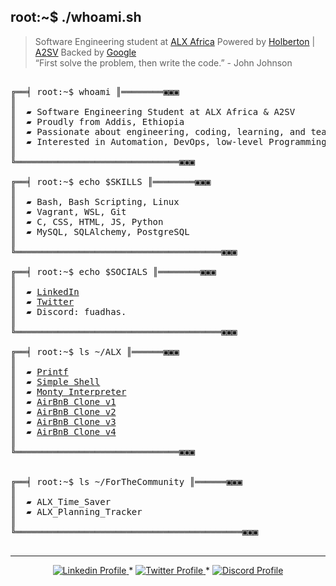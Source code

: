 </p>

## root:~$ ./whoami.sh
>  Software Engineering student at [ALX Africa](https://www.alxafrica.com/) Powered by [Holberton](https://www.holbertonschool.com/) | [A2SV](https://a2sv.org/) Backed by [Google](https://startup.google.com) \
>  “First solve the problem, then write the code.” - John Johnson



<pre>

╔══╡ root:~$ whoami ║════════▣▣▣
║
║  ▰ Software Engineering Student at ALX Africa & A2SV
║  ▰ Proudly from Addis, Ethiopia
║  ▰ Passionate about engineering, coding, learning, and teaching
║  ▰ Interested in Automation, DevOps, low-level Programming and Netwroking
║
╚═══════════════════════════════▣▣▣

╔══╡ root:~$ echo $SKILLS ║════════▣▣▣
║
║  ▰ Bash, Bash Scripting, Linux
║  ▰ Vagrant, WSL, Git
║  ▰ C, CSS, HTML, JS, Python 
║  ▰ MySQL, SQLAlchemy, PostgreSQL
║
╚═══════════════════════════════════════▣▣▣

╔══╡ root:~$ echo $SOCIALS ║════════▣▣▣
║
║  ▰ <a href="https://www.linkedin.com/in/Fudi">LinkedIn</a>
║  ▰ <a href="https://x.com/Fuadhas6">Twitter</a>
║  ▰ Discord: fuadhas.
║
╚═══════════════════════════════════════▣▣▣

╔══╡ root:~$ ls ~/ALX ║══════▣▣▣
║
║  ▰ <a href="https://github.com/fuadhasen/printf">Printf</a>
║  ▰ <a href="https://github.com/fuadhasen/simple_shell">Simple Shell</a>
║  ▰ <a href="https://github.com/fuadhasen/monty">Monty Interpreter</a>
║  ▰ <a href="https://github.com/fuadhasen/AirBnB_clone">AirBnB Clone v1</a>
║  ▰ <a href="https://github.com/fuadhasen/AirBnB_clone_v2">AirBnB Clone v2</a>
║  ▰ <a href="https://github.com/fuadhasen/AirBnB_clone_v3">AirBnB Clone v3</a>
║  ▰ <a href="https://github.com/fuadhasen/AirBnB_clone_v4">AirBnB Clone v4</a>
║
╚═══════════════════════════════▣▣▣


╔══╡ root:~$ ls ~/ForTheCommunity ║══════▣▣▣
║
║  ▰ <a>ALX_Time_Saver</a>
║  ▰ <a>ALX_Planning_Tracker</a>
║
╚═══════════════════════════════════════════▣▣▣

</pre>

--------------

<p align="center">
    <a href="https://www.linkedin.com/in/Fudi/">
        <img alt="Linkedin Profile" src="https://img.shields.io/badge/-Linkedin-0072b1?style=flat&logo=Linkedin&logoColor=white&link=https://www.linkedin.com/in/Fudi/" />
    </a>
    <span> * </span>
    <a href="https://x.com/Fuadhas6">
        <img alt="Twitter Profile" src="https://img.shields.io/badge/-Twitter-0072b1?style=flat&logo=Twitter&logoColor=white&link=https://x.com/Fuadhas6&color=1DA1F2" />
    </a>
    <span> * </span>
    <a href="https://discordapp.com/users/1109363193547067412">
        <img alt="Discord Profile" src="https://img.shields.io/badge/-Discord-0072b1?style=flat&logo=Discord&logoColor=white&link=https://discordapp.com/users/1109363193547067412&color=7289da" />
    </a>

</p>

